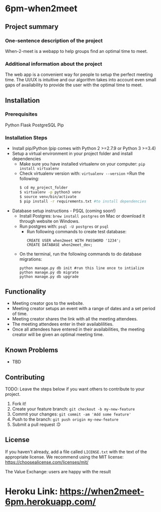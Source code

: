 
# 6pm-when2meet

## Project summary

### One-sentence description of the project

When-2-meet is a webapp to help groups find an optimal time to meet.

### Additional information about the project

The web app is a convenient way for people to setup the perfect meeting time. The UI/UX is intuitive and our algorithm takes into account even small gaps of availability to provide the user with the optimal time to meet.

## Installation

### Prerequisites
Python Flask
PostgreSQL
Pip

### Installation Steps
- Install pip/Python (pip comes with Python 2 >=2.7.9 or Python 3 >=3.4)
- Setup a virtual environment in your project folder and install dependencies
  - Make sure you have installed virtualenv on your computer: ```pip install virtualenv```
  - Check virtualenv version with: ```virtualenv --version```
  =Run the following:
	```bash
	$ cd my_project_folder
	$ virtualenv -p python3 venv
	$ source venv/bin/activate
	$ pip install -r requirements.txt #to install dependencies
	```
- Database setup instructions - PSQL (coming soon!)
	- Install Postgres: ```brew install postgres``` on Mac or download it through website on Windows.
	- Run postgres with: ```psql -U postgres``` or ```psql```
		- Run following commands to create test database:
			```psql
			CREATE USER when2meet WITH PASSWORD '1234';
			CREATE DATABASE when2meet_dev;
			```
	- On the terminal, run the following commands to do database migrations:
		```
		python manage.py db init #run this line once to intialize
		python manage.py db migrate
		python manage.py db upgrade
		```


## Functionality

- Meeting creator gos to the website.
- Meeting creator setups an event with a range of dates and a set period of time.
- Meeting creator shares the link with all the meeting attendees.
- The meeting attendees enter in their availablilities.
- Once all attendees have entered in their availabilities, the meeting creator will be given an optimal meeting time.

## Known Problems

- TBD


## Contributing

TODO: Leave the steps below if you want others to contribute to your project.

1. Fork it!
2. Create your feature branch: `git checkout -b my-new-feature`
3. Commit your changes: `git commit -am 'Add some feature'`
4. Push to the branch: `git push origin my-new-feature`
5. Submit a pull request :D

## License

If you haven't already, add a file called `LICENSE.txt` with the text of the appropriate license.
We recommend using the MIT license: <https://choosealicense.com/licenses/mit/>

The Value Exchange: users are happy with the result

Heroku Link: https://when2meet-6pm.herokuapp.com/
=======
